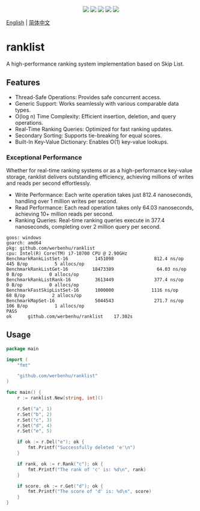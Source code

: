 <div align='center'>
<a href="https://github.com/werbenhu/ranklist/actions"><img src="https://github.com/werbenhu/ranklist/workflows/Go/badge.svg"></a>
<a href="https://goreportcard.com/report/github.com/werbenhu/ranklist"><img src="https://goreportcard.com/badge/github.com/werbenhu/ranklist"></a>
<a href="https://coveralls.io/github/werbenhu/ranklist?branch=master"><img src="https://coveralls.io/repos/github/werbenhu/ranklist/badge.svg?branch=master"></a>   
<a href="https://github.com/werbenhu/ranklist"><img src="https://img.shields.io/github/license/mashape/apistatus.svg"></a>
<a href="https://pkg.go.dev/github.com/werbenhu/ranklist"><img src="https://pkg.go.dev/badge/github.com/werbenhu/ranklist.svg"></a>
</div>

[English](README.md) | [简体中文](README_CN.md)

# ranklist

A high-performance ranking system implementation based on Skip List.

## Features

- Thread-Safe Operations: Provides safe concurrent access.
- Generic Support: Works seamlessly with various comparable data types.
- O(log n) Time Complexity: Efficient insertion, deletion, and query operations.
- Real-Time Ranking Queries: Optimized for fast ranking updates.
- Secondary Sorting: Supports tie-breaking for equal scores.
- Built-In Key-Value Dictionary: Enables O(1) key-value lookups.

### Exceptional Performance

Whether for real-time ranking systems or as a high-performance key-value storage, ranklist delivers outstanding efficiency, achieving millions of writes and reads per second effortlessly.

- Write Performance: Each write operation takes just 812.4 nanoseconds, handling over 1 million writes per second.
- Read Performance: Each read operation takes only 64.03 nanoseconds, achieving 10+ million reads per second.
- Ranking Queries: Real-time ranking queries execute in 377.4 nanoseconds, completing over 2 million query per second.

```
goos: windows
goarch: amd64
pkg: github.com/werbenhu/ranklist
cpu: Intel(R) Core(TM) i7-10700 CPU @ 2.90GHz
BenchmarkRankListSet-16          1451098               812.4 ns/op           445 B/op          5 allocs/op
BenchmarkRankListGet-16         18473389                64.03 ns/op            0 B/op          0 allocs/op
BenchmarkRankListRank-16         3613449               377.4 ns/op             0 B/op          0 allocs/op
BenchmarkFastSkipListSet-16      1000000              1116 ns/op              68 B/op          2 allocs/op
BenchmarkMapSet-16               5044543               271.7 ns/op           106 B/op          1 allocs/op
PASS
ok      github.com/werbenhu/ranklist    17.302s
```

## Usage

```go
package main

import (
    "fmt"

    "github.com/werbenhu/ranklist"
)

func main() {
    r := ranklist.New[string, int]()

    r.Set("a", 1)
    r.Set("b", 2)
    r.Set("c", 3)
    r.Set("d", 4)
    r.Set("e", 5)

    if ok := r.Del("e"); ok {
        fmt.Printf("Successfully deleted 'e'\n")
    }

    if rank, ok := r.Rank("c"); ok {
        fmt.Printf("The rank of 'c' is: %d\n", rank)
    }

    if score, ok := r.Get("d"); ok {
        fmt.Printf("The score of 'd' is: %d\n", score)
    }
}
```